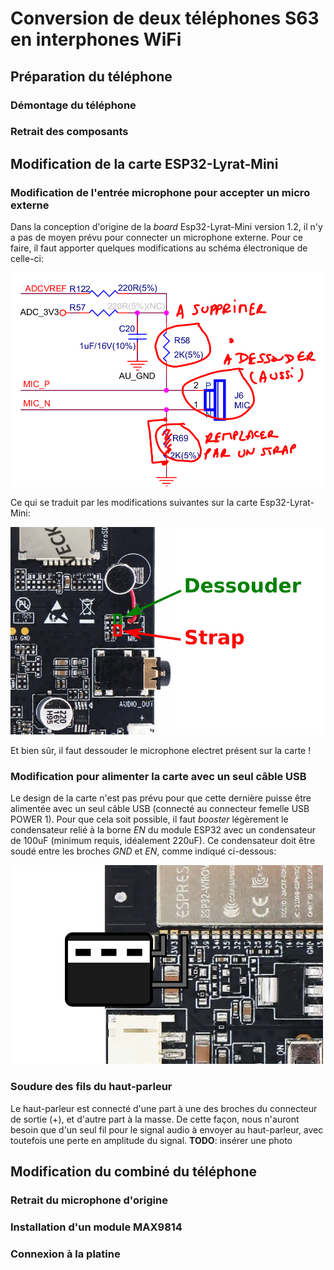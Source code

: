 # Conversion de deux téléphones S63 en interphones WiFi

## Préparation du téléphone

### Démontage du téléphone

### Retrait des composants

## Modification de la carte ESP32-Lyrat-Mini

### Modification de l'entrée microphone pour accepter un micro externe

Dans la conception d'origine de la *board* Esp32-Lyrat-Mini version 1.2, il n'y a pas de moyen prévu pour connecter un microphone externe. Pour ce faire, il faut apporter quelques modifications au schéma électronique de celle-ci:

<img src="photos/esp32-mic-hack-schematic.png" width="500px">

Ce qui se traduit par les modifications suivantes sur la carte Esp32-Lyrat-Mini:

<img src="photos/esp32-lyrat-mini-phone-hack.png" width="500px">

Et bien sûr, il faut dessouder le microphone electret présent sur la carte !

### Modification pour alimenter la carte avec un seul câble USB

Le design de la carte n'est pas prévu pour que cette dernière puisse être alimentée avec un seul câble USB (connecté au connecteur femelle USB POWER 1). Pour que cela soit possible, il faut *booster* légèrement le condensateur relié à la borne *EN* du module ESP32 avec un condensateur de 100uF (minimum requis, idéalement 220uF). Ce condensateur doit être soudé entre les broches *GND* et *EN*, comme indiqué ci-dessous:

<img src="photos/esp32-lyrat-mini-reset-hack.png" width="500px">

### Soudure des fils du haut-parleur

Le haut-parleur est connecté d'une part à une des broches du connecteur de sortie (+), et d'autre part à la masse. De cette façon, nous n'auront besoin que d'un seul fil pour le signal audio à envoyer au haut-parleur, avec toutefois une perte en amplitude du signal. 
**TODO**: insérer une photo

## Modification du combiné du téléphone

### Retrait du microphone d'origine

### Installation d'un module MAX9814

### Connexion à la platine

